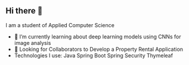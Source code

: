## Hi there 👋
I am a student of Applied Computer Science 
- 🌱 I’m currently learning about deep learning models using CNNs for image analysis
- 👯 Looking for Collaborators to Develop a Property Rental Application
- Technologies I use:
Java
Spring Boot
Spring Security
Thymeleaf

<!--
- 🔭 Currently, I am working 
- 🌱 I’m currently learning about deep learning models using CNNs for image analysis
- 👯 Looking for Collaborators to Develop a Property Rental Application
Technologies I use:
- Java
- Spring Boot
- Spring Security
- Thymeleaf


- 🤔 I’m looking for help with ...
- 💬 Ask me about ...
- 📫 How to reach me: ...
- 😄 Pronouns: ...
- ⚡ Fun fact: ...
-->
